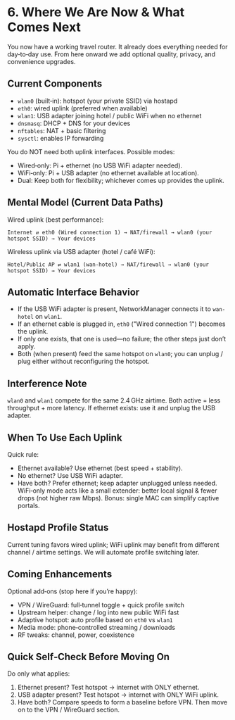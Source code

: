 # 6. Where We Are Now & What Comes Next

You now have a working travel router. It already does everything needed for day‑to‑day use. From here onward we add optional quality, privacy, and convenience upgrades.

## Current Components

- `wlan0` (built‑in): hotspot (your private SSID) via hostapd
- `eth0`: wired uplink (preferred when available)
- `wlan1`: USB adapter joining hotel / public WiFi when no ethernet
- `dnsmasq`: DHCP + DNS for your devices
- `nftables`: NAT + basic filtering
- `sysctl`: enables IP forwarding

You do NOT need both uplink interfaces. Possible modes:

- Wired‑only: Pi + ethernet (no USB WiFi adapter needed).
- WiFi‑only: Pi + USB adapter (no ethernet available at location).
- Dual: Keep both for flexibility; whichever comes up provides the uplink.

## Mental Model (Current Data Paths)

Wired uplink (best performance):

```
Internet ⇄ eth0 (Wired connection 1) → NAT/firewall → wlan0 (your hotspot SSID) → Your devices
```

Wireless uplink via USB adapter (hotel / café WiFi):

```
Hotel/Public AP ⇄ wlan1 (wan-hotel) → NAT/firewall → wlan0 (your hotspot SSID) → Your devices
```

## Automatic Interface Behavior

- If the USB WiFi adapter is present, NetworkManager connects it to `wan-hotel` on `wlan1`.
- If an ethernet cable is plugged in, `eth0` ("Wired connection 1") becomes the uplink.
- If only one exists, that one is used—no failure; the other steps just don’t apply.
- Both (when present) feed the same hotspot on `wlan0`; you can unplug / plug either without reconfiguring the hotspot.

## Interference Note

`wlan0` and `wlan1` compete for the same 2.4 GHz airtime. Both active = less throughput + more latency. If ethernet exists: use it and unplug the USB adapter.

## When To Use Each Uplink

Quick rule:

- Ethernet available? Use ethernet (best speed + stability).
- No ethernet? Use USB WiFi adapter.
- Have both? Prefer ethernet; keep adapter unplugged unless needed.
  WiFi‑only mode acts like a small extender: better local signal & fewer drops (not higher raw Mbps). Bonus: single MAC can simplify captive portals.

## Hostapd Profile Status

Current tuning favors wired uplink; WiFi uplink may benefit from different channel / airtime settings. We will automate profile switching later.

## Coming Enhancements

Optional add‑ons (stop here if you’re happy):

- VPN / WireGuard: full‑tunnel toggle + quick profile switch
- Upstream helper: change / log into new public WiFi fast
- Adaptive hotspot: auto profile based on `eth0` vs `wlan1`
- Media mode: phone‑controlled streaming / downloads
- RF tweaks: channel, power, coexistence

## Quick Self‑Check Before Moving On

Do only what applies:

1. Ethernet present? Test hotspot → internet with ONLY ethernet.
2. USB adapter present? Test hotspot → internet with ONLY WiFi uplink.
3. Have both? Compare speeds to form a baseline before VPN.
   Then move on to the VPN / WireGuard section.
